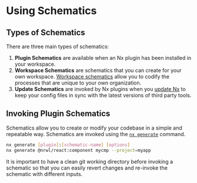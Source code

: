 # Using Schematics

## Types of Schematics

There are three main types of schematics:

1. **Plugin Schematics** are available when an Nx plugin has been installed in your workspace.
2. **Workspace Schematics** are schematics that you can create for your own workspace. [Workspace schematics](/{{framework}}/workspace_schematics/workspace-schematics) allow you to codify the processes that are unique to your own organization.
3. **Update Schematics** are invoked by Nx plugins when you [update Nx](/{{framework}}/workspace/update) to keep your config files in sync with the latest versions of third party tools.

## Invoking Plugin Schematics

Schematics allow you to create or modify your codebase in a simple and repeatable way. Schematics are invoked using the [`nx generate`](/{{framework/cli/generate}}) command.

```bash
nx generate [plugin]:[schematic-name] [options]
nx generate @nrwl/react:component mycmp --project=myapp
```

It is important to have a clean git working directory before invoking a schematic so that you can easily revert changes and re-invoke the schematic with different inputs.
